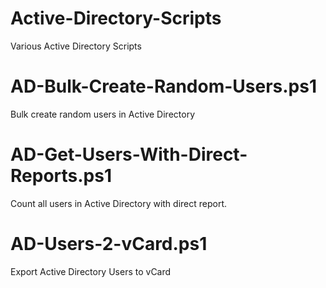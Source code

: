 # Active-Directory-Scripts
Various Active Directory Scripts

# AD-Bulk-Create-Random-Users.ps1
Bulk create random users in Active Directory

# AD-Get-Users-With-Direct-Reports.ps1
Count all users in Active Directory with direct report.

# AD-Users-2-vCard.ps1
Export Active Directory Users to vCard
